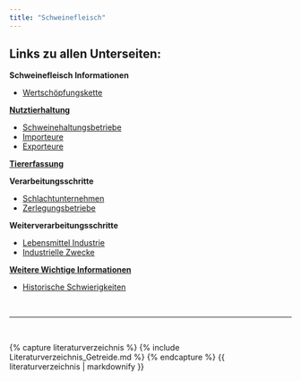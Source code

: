 ```yaml
---
title: "Schweinefleisch"
---
```


## Links zu allen Unterseiten:

**Schweinefleisch Informationen**

- [Wertschöpfungskette](Wertschoepfungskette-Informationen.html)

[**Nutztierhaltung**](Nutztierhaltung/Nutztierhaltung.html)

- [Schweinehaltungsbetriebe](Nutztierhaltung/Schweinehaltungsbetriebe.html)
- [Importeure](Nutztierhaltung/Importeure.html)
- [Exporteure](Nutztierhaltung/Exporteure.html)

[**Tiererfassung**](Tiererfassung/Tiererfassung.html)

**Verarbeitungsschritte**

- [Schlachtunternehmen](Verarbeitungsschritte/Schlachtunternehmen.html)
- [Zerlegungsbetriebe](Verarbeitungsschritte/Zerlegungsbetriebe.html)

**Weiterverarbeitungsschritte**

- [Lebensmittel Industrie](Weiterverarbeitungsschritte/Lebensmittel-Industrie.html)
- [Industrielle Zwecke](Weiterverarbeitungsschritte/Industrielle-Zwecke.html)
  
[**Weitere Wichtige Informationen**](Weitere-Wichtige-Informationen/Weitere-Wichtige-Informationen.html)

- [Historische Schwierigkeiten](Historische-Schwierigkeiten.html)



<br>

---

<br> 


{% capture literaturverzeichnis %} 
{% include Literaturverzeichnis_Getreide.md %} 
{% endcapture %} 
{{ literaturverzeichnis | markdownify }}



